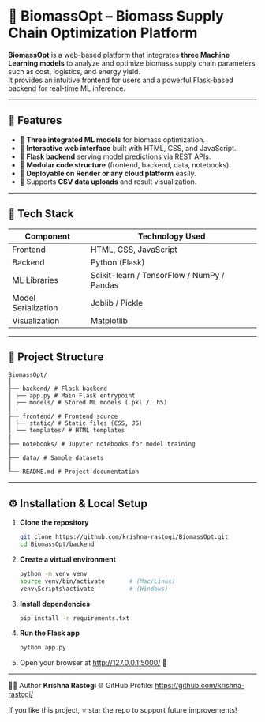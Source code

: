 # 🌱 BiomassOpt – Biomass Supply Chain Optimization Platform

**BiomassOpt** is a web-based platform that integrates **three Machine Learning models** to analyze and optimize biomass supply chain parameters such as cost, logistics, and energy yield.  
It provides an intuitive frontend for users and a powerful Flask-based backend for real-time ML inference.

---

## 🚀 Features

- 🔹 **Three integrated ML models** for biomass optimization.
- 🔹 **Interactive web interface** built with HTML, CSS, and JavaScript.
- 🔹 **Flask backend** serving model predictions via REST APIs.
- 🔹 **Modular code structure** (frontend, backend, data, notebooks).
- 🔹 **Deployable on Render or any cloud platform** easily.
- 🔹 Supports **CSV data uploads** and result visualization.

---

## 🧠 Tech Stack

| Component | Technology Used |
|------------|----------------|
| Frontend | HTML, CSS, JavaScript |
| Backend | Python (Flask) |
| ML Libraries | Scikit-learn / TensorFlow / NumPy / Pandas |
| Model Serialization | Joblib / Pickle |
| Visualization | Matplotlib |

---

## 📁 Project Structure
```
BiomassOpt/
│
├── backend/ # Flask backend
│ ├── app.py # Main Flask entrypoint
│ ├── models/ # Stored ML models (.pkl / .h5)
│
├── frontend/ # Frontend source 
│ ├── static/ # Static files (CSS, JS)
│ └── templates/ # HTML templates
|  
├── notebooks/ # Jupyter notebooks for model training
│
├── data/ # Sample datasets
│
└── README.md # Project documentation
```


---

## ⚙️ Installation & Local Setup

1. **Clone the repository**
   ```bash
   git clone https://github.com/krishna-rastogi/BiomassOpt.git
   cd BiomassOpt/backend
   ```
   
2. **Create a virtual environment**
   ```bash
   python -m venv venv
   source venv/bin/activate       # (Mac/Linux)
   venv\Scripts\activate          # (Windows)
   ```
   
3. **Install dependencies**
   ```bash
   pip install -r requirements.txt
   ```

4. **Run the Flask app**
   ```bash
   python app.py
   ```
5. Open your browser at http://127.0.0.1:5000/  🚀
   
---

🧑‍💻 Author
**Krishna Rastogi**
🌐 GitHub Profile: https://github.com/krishna-rastogi/

If you like this project, ⭐ star the repo to support future improvements!
